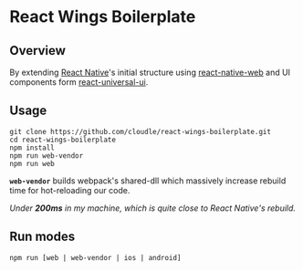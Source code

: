 # React Wings Boilerplate

[react-native-url]: https://facebook.github.io/react-native/
[react-native-web-url]: https://github.com/necolas/react-native-web
[react-universal-ui-url]: https://npmjs.org/package/react-universal-ui

## Overview
By extending [React Native][react-native-url]'s initial structure using [react-native-web][react-native-web-url] and UI components form [react-universal-ui][react-universal-ui-url].

## Usage
```
git clone https://github.com/cloudle/react-wings-boilerplate.git
cd react-wings-boilerplate
npm install
npm run web-vendor
npm run web
```

**`web-vendor`** builds webpack's shared-dll which massively increase rebuild time for hot-reloading our code.

*Under **200ms** in my machine, which is quite close to React Native's rebuild.*

## Run modes
```
npm run [web | web-vendor | ios | android]
```
